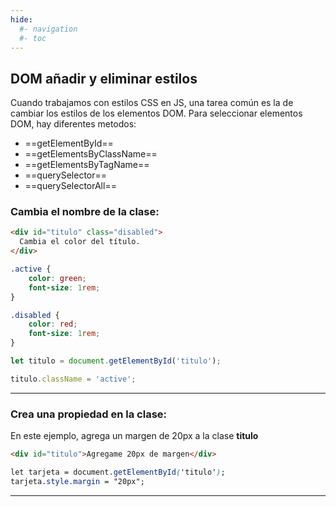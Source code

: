 ```yaml
---
hide:
  #- navigation
  #- toc
---
```


## **DOM añadir y eliminar estilos**

Cuando trabajamos con estilos CSS en JS, una tarea común es la de cambiar los estilos de los elementos DOM. Para seleccionar elementos DOM, hay diferentes metodos:

  - ==getElementById==
  - ==getElementsByClassName==
  - ==getElementsByTagName==
  - ==querySelector==
  - ==querySelectorAll==

### **Cambia el nombre de la clase:**

```html linenums="1" title="html"
<div id="titulo" class="disabled">
  Cambia el color del título.
</div>
```

```css linenums="1" title="css"
.active {
    color: green;
    font-size: 1rem;
}

.disabled {
    color: red;
    font-size: 1rem;
}
```

```js linenums="1" title="javascript"
let titulo = document.getElementById('titulo');

titulo.className = 'active';
```

***

### **Crea una propiedad en la clase:**

En este ejemplo, agrega un margen de 20px a la clase **titulo**

```html linenums="1" title="html"
<div id="titulo">Agregame 20px de margen</div>
```

```css linenums="1" title="css"
let tarjeta = document.getElementById('titulo');
tarjeta.style.margin = "20px";
```

***

<br>
